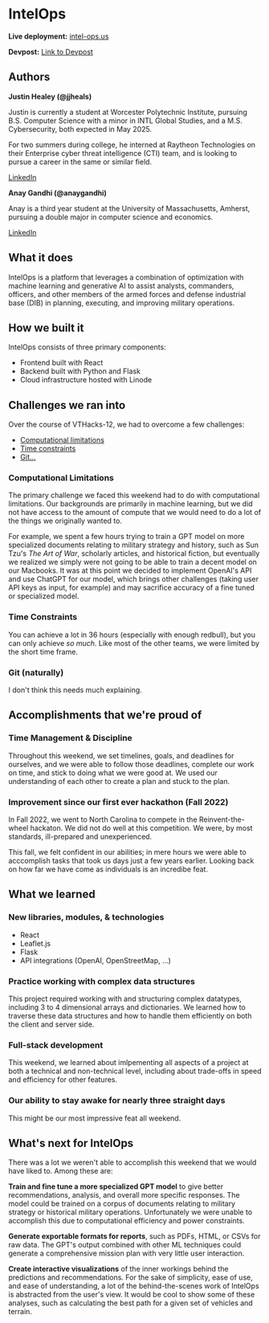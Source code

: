# IntelOps

**Live deployment:** [intel-ops.us](https://intel-ops.us)

**Devpost:** [Link to Devpost](https://devpost.com/software/intelops-6rslyd)

## Authors

**Justin Healey (@jjheals)**

Justin is currently a student at Worcester Polytechnic Institute, pursuing B.S. Computer Science with a minor in INTL Global Studies, and a M.S. Cybersecurity, both expected in May 2025.

For two summers during college, he interned at Raytheon Technologies on their Enterprise cyber threat intelligence (CTI) team, and is looking to pursue a career in the same or similar field. 

[LinkedIn](https://www.linkedin.com/in/justin-healey-wpi/)

**Anay Gandhi (@anaygandhi)**

Anay is a third year student at the University of Massachusetts, Amherst, pursuing a double major in computer science and economics. 

[LinkedIn](https://www.linkedin.com/in/anaygandhi/)


## What it does

IntelOps is a platform that leverages a combination of optimization with machine learning and generative AI to assist analysts, commanders, officers, and other members of the armed forces and defense industrial base (DIB) in planning, executing, and improving military operations. 


## How we built it

IntelOps consists of three primary components:
- Frontend built with React
- Backend built with Python and Flask
- Cloud infrastructure hosted with Linode

## Challenges we ran into

Over the course of VTHacks-12, we had to overcome a few challenges: 
- [Computational limitations](#computational-limitations)
- [Time constraints](#time-constraints)
- [Git...](#git-naturally)

### Computational Limitations

The primary challenge we faced this weekend had to do with computational limitations. Our backgrounds are primarily in machine learning, but we did not have access to the amount of compute that we would need to do a lot of the things we originally wanted to.

For example, we spent a few hours trying to train a GPT model on more specialized documents relating to military strategy and history, such as Sun Tzu's *The Art of War*, scholarly articles, and historical fiction, but eventually we realized we simply were not going to be able to train a decent model on our Macbooks. It was at this point we decided to implement OpenAI's API and use ChatGPT for our model, which brings other challenges (taking user API keys as input, for example) and may sacrifice accuracy of a fine tuned or specialized model. 

### Time Constraints

You can achieve a lot in 36 hours (especially with enough redbull), but you can only achieve *so much*. Like most of the other teams, we were limited by the short time frame. 

### Git (naturally)

I don't think this needs much explaining. 

## Accomplishments that we're proud of

### Time Management & Discipline 

Throughout this weekend, we set timelines, goals, and deadlines for ourselves, and we were able to follow those deadlines, complete our work on time, and stick to doing what we were good at. We used our understanding of each other to create a plan and stuck to the plan.

### Improvement since our first ever hackathon (Fall 2022)

In Fall 2022, we went to North Carolina to compete in the Reinvent-the-wheel hackaton. We did not do well at this competition. We were, by most standards, ill-prepared and unexperienced.

This fall, we felt confident in our abilities; in mere hours we were able to acccomplish tasks that took us days just a few years earlier. Looking back on how far we have come as individuals is an incredibe feat.

## What we learned

### New libraries, modules, & technologies

- React
- Leaflet.js
- Flask
- API integrations (OpenAI, OpenStreetMap, ...)

### Practice working with complex data structures

This project required working with and structuring complex datatypes, including 3 to 4 dimensional arrays and dictionaries. We learned how to traverse these data structures and how to handle them efficiently on both the client and server side. 

### Full-stack development

This weekend, we learned about imlpementing all aspects of a project at both a technical and non-technical level, including about trade-offs in speed and efficiency for other features.

### Our ability to stay awake for nearly three straight days

This might be our most impressive feat all weekend.

## What's next for IntelOps

There was a lot we weren't able to accomplish this weekend that we would have liked to. Among these are: 

**Train and fine tune a more specialized GPT model** to give better recommendations, analysis, and overall more specific responses. The model could be trained on a corpus of documents relating to military strategy or historical military operations. Unfortunately we were unable to accomplish this due to computational efficiency and power constraints.

**Generate exportable formats for reports**, such as PDFs, HTML, or CSVs for raw data. The GPT's output combined with other ML techniques could generate a comprehensive mission plan with very little user interaction. 

**Create interactive visualizations** of the inner workings behind the predictions and recommendations. For the sake of simplicity, ease of use, and ease of understanding, a lot of the behind-the-scenes work of IntelOps is abstracted from the user's view. It would be cool to show some of these analyses, such as calculating the best path for a given set of vehicles and terrain. 